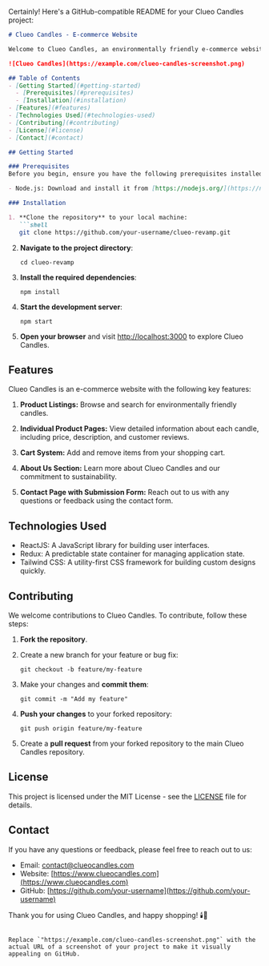 Certainly! Here's a GitHub-compatible README for your Clueo Candles project:

```markdown
# Clueo Candles - E-commerce Website

Welcome to Clueo Candles, an environmentally friendly e-commerce website built using ReactJS, Redux, and Tailwind CSS.

![Clueo Candles](https://example.com/clueo-candles-screenshot.png)

## Table of Contents
- [Getting Started](#getting-started)
  - [Prerequisites](#prerequisites)
  - [Installation](#installation)
- [Features](#features)
- [Technologies Used](#technologies-used)
- [Contributing](#contributing)
- [License](#license)
- [Contact](#contact)

## Getting Started

### Prerequisites
Before you begin, ensure you have the following prerequisites installed on your system:

- Node.js: Download and install it from [https://nodejs.org/](https://nodejs.org/).

### Installation

1. **Clone the repository** to your local machine:
   ```shell
   git clone https://github.com/your-username/clueo-revamp.git
   ```

2. **Navigate to the project directory**:
   ```shell
   cd clueo-revamp
   ```

3. **Install the required dependencies**:
   ```shell
   npm install
   ```

4. **Start the development server**:
   ```shell
   npm start
   ```

5. **Open your browser** and visit [http://localhost:3000](http://localhost:3000) to explore Clueo Candles.


## Features

Clueo Candles is an e-commerce website with the following key features:

1. **Product Listings:** Browse and search for environmentally friendly candles.

2. **Individual Product Pages:** View detailed information about each candle, including price, description, and customer reviews.

3. **Cart System:** Add and remove items from your shopping cart.

4. **About Us Section:** Learn more about Clueo Candles and our commitment to sustainability.

5. **Contact Page with Submission Form:** Reach out to us with any questions or feedback using the contact form.

## Technologies Used

- ReactJS: A JavaScript library for building user interfaces.
- Redux: A predictable state container for managing application state.
- Tailwind CSS: A utility-first CSS framework for building custom designs quickly.

## Contributing

We welcome contributions to Clueo Candles. To contribute, follow these steps:

1. **Fork the repository**.

2. Create a new branch for your feature or bug fix:
   ```shell
   git checkout -b feature/my-feature
   ```

3. Make your changes and **commit them**:
   ```shell
   git commit -m "Add my feature"
   ```

4. **Push your changes** to your forked repository:
   ```shell
   git push origin feature/my-feature
   ```

5. Create a **pull request** from your forked repository to the main Clueo Candles repository.

## License

This project is licensed under the MIT License - see the [LICENSE](LICENSE) file for details.

## Contact

If you have any questions or feedback, please feel free to reach out to us:

- Email: [contact@clueocandles.com](mailto:contact@clueocandles.com)
- Website: [https://www.clueocandles.com](https://www.clueocandles.com)
- GitHub: [https://github.com/your-username](https://github.com/your-username)

Thank you for using Clueo Candles, and happy shopping! 🕯️🌿
```

Replace `"https://example.com/clueo-candles-screenshot.png"` with the actual URL of a screenshot of your project to make it visually appealing on GitHub.
